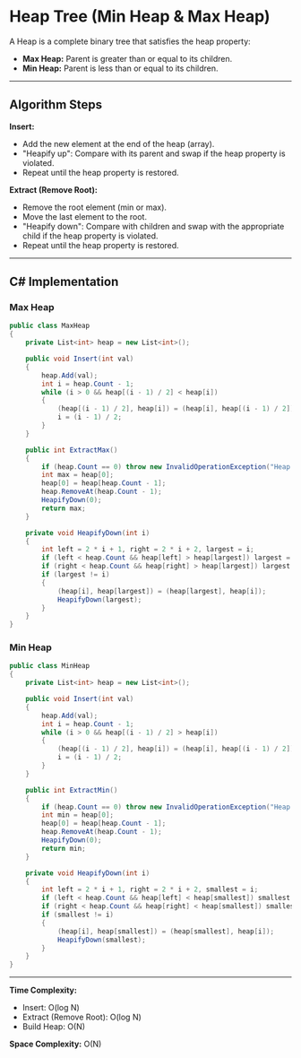 # Heap Tree (Min Heap & Max Heap)

A Heap is a complete binary tree that satisfies the heap property:

- **Max Heap:** Parent is greater than or equal to its children.
- **Min Heap:** Parent is less than or equal to its children.

---

## Algorithm Steps

**Insert:**

- Add the new element at the end of the heap (array).
- "Heapify up": Compare with its parent and swap if the heap property is violated.
- Repeat until the heap property is restored.

**Extract (Remove Root):**

- Remove the root element (min or max).
- Move the last element to the root.
- "Heapify down": Compare with children and swap with the appropriate child if the heap property is violated.
- Repeat until the heap property is restored.

---

## C# Implementation

### Max Heap

```csharp
public class MaxHeap
{
    private List<int> heap = new List<int>();

    public void Insert(int val)
    {
        heap.Add(val);
        int i = heap.Count - 1;
        while (i > 0 && heap[(i - 1) / 2] < heap[i])
        {
            (heap[(i - 1) / 2], heap[i]) = (heap[i], heap[(i - 1) / 2]);
            i = (i - 1) / 2;
        }
    }

    public int ExtractMax()
    {
        if (heap.Count == 0) throw new InvalidOperationException("Heap is empty");
        int max = heap[0];
        heap[0] = heap[heap.Count - 1];
        heap.RemoveAt(heap.Count - 1);
        HeapifyDown(0);
        return max;
    }

    private void HeapifyDown(int i)
    {
        int left = 2 * i + 1, right = 2 * i + 2, largest = i;
        if (left < heap.Count && heap[left] > heap[largest]) largest = left;
        if (right < heap.Count && heap[right] > heap[largest]) largest = right;
        if (largest != i)
        {
            (heap[i], heap[largest]) = (heap[largest], heap[i]);
            HeapifyDown(largest);
        }
    }
}
```

### Min Heap

```csharp
public class MinHeap
{
    private List<int> heap = new List<int>();

    public void Insert(int val)
    {
        heap.Add(val);
        int i = heap.Count - 1;
        while (i > 0 && heap[(i - 1) / 2] > heap[i])
        {
            (heap[(i - 1) / 2], heap[i]) = (heap[i], heap[(i - 1) / 2]);
            i = (i - 1) / 2;
        }
    }

    public int ExtractMin()
    {
        if (heap.Count == 0) throw new InvalidOperationException("Heap is empty");
        int min = heap[0];
        heap[0] = heap[heap.Count - 1];
        heap.RemoveAt(heap.Count - 1);
        HeapifyDown(0);
        return min;
    }

    private void HeapifyDown(int i)
    {
        int left = 2 * i + 1, right = 2 * i + 2, smallest = i;
        if (left < heap.Count && heap[left] < heap[smallest]) smallest = left;
        if (right < heap.Count && heap[right] < heap[smallest]) smallest = right;
        if (smallest != i)
        {
            (heap[i], heap[smallest]) = (heap[smallest], heap[i]);
            HeapifyDown(smallest);
        }
    }
}
```

---

**Time Complexity:**

- Insert: O(log N)
- Extract (Remove Root): O(log N)
- Build Heap: O(N)

**Space Complexity:** O(N)
